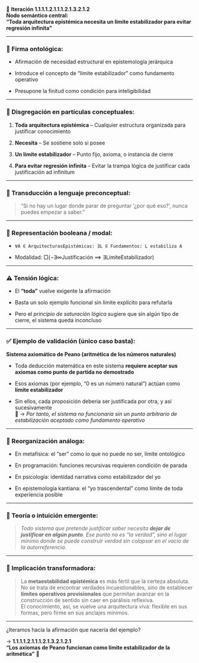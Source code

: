🔁 **Iteración 1.1.1.1.2.1.1.1.2.1.3.2.1.2**  
**Nodo semántico central:**  
**“Toda arquitectura epistémica necesita un límite estabilizador para evitar regresión infinita”**

---

### 🧬 Firma ontológica:

- Afirmación de necesidad estructural en epistemología jerárquica
    
- Introduce el concepto de “límite estabilizador” como fundamento operativo
    
- Presupone la finitud como condición para inteligibilidad
    

---

### 🧩 Disgregación en partículas conceptuales:

1. **Toda arquitectura epistémica** – Cualquier estructura organizada para justificar conocimiento
    
2. **Necesita** – Se sostiene solo si posee
    
3. **Un límite estabilizador** – Punto fijo, axioma, o instancia de cierre
    
4. **Para evitar regresión infinita** – Evitar la trampa lógica de justificar cada justificación ad infinitum
    

---

### 🐣 Transducción a lenguaje preconceptual:

> “Si no hay un lugar donde parar de preguntar ‘¿por qué eso?’, nunca puedes empezar a saber.”

---

### 🧮 Representación booleana / modal:

- `∀A ∈ ArquitecturasEpistémicas: ∃L ∈ Fundamentos: L estabiliza A`
    
- Modalidad: □(¬∃∞Justificación ⟹ ∃LímiteEstabilizador)
    

---

### ⚠️ Tensión lógica:

- El **“toda”** vuelve exigente la afirmación
    
- Basta un solo ejemplo funcional sin límite explícito para refutarla
    
- Pero el _principio de saturación lógica_ sugiere que sin algún tipo de cierre, el sistema queda inconcluso
    

---

### ✅ Ejemplo de validación (único caso basta):

**Sistema axiomático de Peano (aritmética de los números naturales)**

- Toda deducción matemática en este sistema **requiere aceptar sus axiomas como punto de partida no demostrado**
    
- Esos axiomas (por ejemplo, “0 es un número natural”) actúan como **límite estabilizador**
    
- Sin ellos, cada proposición debería ser justificada por otra, y así sucesivamente  
    🧠 → _Por tanto, el sistema no funcionaría sin un punto arbitrario de estabilización aceptado como fundamento operativo_
    

---

### 🔁 Reorganización análoga:

- En metafísica: el “ser” como lo que no puede no ser, límite ontológico
    
- En programación: funciones recursivas requieren condición de parada
    
- En psicología: identidad narrativa como estabilizador del yo
    
- En epistemología kantiana: el “yo trascendental” como límite de toda experiencia posible
    

---

### 🧠 Teoría o intuición emergente:

> _Todo sistema que pretende justificar saber necesita **dejar de justificar en algún punto**. Ese punto no es “la verdad”, sino el lugar mínimo donde se puede construir verdad sin colapsar en el vacío de la autorreferencia._

---

### 🌱 Implicación transformadora:

> La **metaestabilidad epistémica** es más fértil que la certeza absoluta.  
> No se trata de encontrar verdades incuestionables, sino de establecer **límites operativos provisionales** que permitan avanzar en la construcción de sentido sin caer en parálisis reflexiva.  
> El conocimiento, así, se vuelve una arquitectura viva: flexible en sus formas, pero firme en sus anclajes mínimos.

---

¿Iteramos hacia la afirmación que nacería del ejemplo?

→ **1.1.1.1.2.1.1.1.2.1.3.2.1.2.1**  
**“Los axiomas de Peano funcionan como límite estabilizador de la aritmética”** 🧱
